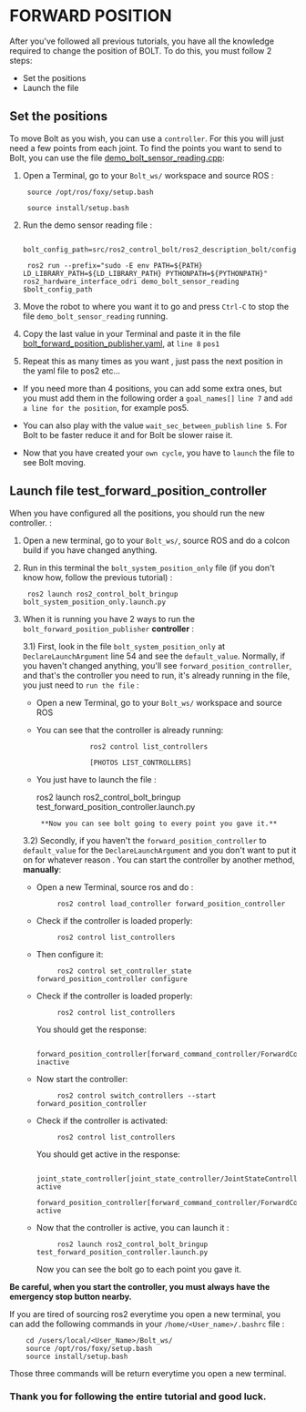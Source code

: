 # FORWARD POSITION

After you've followed all previous tutorials, you have all the knowledge required to change the position of BOLT. To do this, you must follow 2 steps:
- Set the positions
- Launch the file


## Set the positions


To move Bolt as you wish, you can use a `controller`. For this you will just need a few points from each joint. To find the points you want to send to Bolt, you can use the file [demo_bolt_sensor_reading.cpp](https://github.com/Benjamin-Amsellem/ros2_control_bolt/blob/master/ros2_hardware_interface_bolt/test/demo_bolt_sensor_reading.cpp):

1) Open a Terminal, go to your `Bolt_ws/` workspace and source ROS :

        source /opt/ros/foxy/setup.bash
          
        source install/setup.bash

2) Run the demo sensor reading file :

        bolt_config_path=src/ros2_control_bolt/ros2_description_bolt/config/bolt_config.yaml

        ros2 run --prefix="sudo -E env PATH=${PATH} LD_LIBRARY_PATH=${LD_LIBRARY_PATH} PYTHONPATH=${PYTHONPATH}" ros2_hardware_interface_odri demo_bolt_sensor_reading $bolt_config_path

3) Move the robot to where you want it to go and press `Ctrl-C` to stop the file `demo_bolt_sensor_reading` running.

4) Copy the last value in your Terminal and paste it in the file [bolt_forward_position_publisher.yaml](https://github.com/Benjamin-Amsellem/ros2_control_bolt/blob/master/ros2_control_bolt_bringup/config/bolt_forward_position_publisher.yaml), at `line 8`
`pos1`

5) Repeat this as many times as you want , just pass the next position in the yaml file to pos2 etc...

- If you need more than 4 positions, you can add some extra ones, but you must add them in the following order a `goal_names[]`
`line 7` and `add a line for the position`, for example pos5.

- You can also play with the value `wait_sec_between_publish` `line 5`. For Bolt to be faster reduce it and for Bolt be slower raise it.

- Now that you have created your `own cycle`, you have  to `launch` the file to see Bolt moving.


## Launch file test_forward_position_controller
When you have configured all the positions, you should run the new controller. :

1) Open a new terminal, go to your `Bolt_ws/`, source ROS and do a colcon build if you have changed anything.


2) Run in this terminal the `bolt_system_position_only` file (if you don't know how, follow the previous tutorial) :

        ros2 launch ros2_control_bolt_bringup bolt_system_position_only.launch.py

3) When it is running you have 2 ways to run the `bolt_forward_position_publisher` **controller** :

   3.1) First, look in the file `bolt_system_position_only` at `DeclareLaunchArgument` line 54 and see the `default_value`. Normally, if you haven't changed anything, you'll see `forward_position_controller`, and that's the controller you need to run, it's already running in the file, you just need to `run the file` :

   - Open a new Terminal, go to your `Bolt_ws/` workspace and source ROS

   - You can see that the controller is already running:

                      ros2 control list_controllers

                      [PHOTOS LIST_CONTROLLERS]

   - You just have to launch the file :

        ros2 launch ros2_control_bolt_bringup test_forward_position_controller.launch.py

          **Now you can see bolt going to every point you gave it.**


   3.2) Secondly, if you haven't the `forward_position_controller` to `default_value` for the `DeclareLaunchArgument` and you don't want to put it on for whatever reason . You can start the controller by another method, **manually**:
      
   - Open a new Terminal, source ros and do :

              ros2 control load_controller forward_position_controller

   - Check if the controller is loaded properly:

              ros2 control list_controllers

   - Then configure it:

              ros2 control set_controller_state forward_position_controller configure

   - Check if the controller is loaded properly:

              ros2 control list_controllers

       You should get the response:

              forward_position_controller[forward_command_controller/ForwardCommandController] inactive

   - Now start the controller:

              ros2 control switch_controllers --start forward_position_controller

   - Check if the controller is activated:

              ros2 control list_controllers

       You should get active in the response:

              joint_state_controller[joint_state_controller/JointStateController] active
              forward_position_controller[forward_command_controller/ForwardCommandController] active

   - Now that the controller is active, you can launch it :

              ros2 launch ros2_control_bolt_bringup test_forward_position_controller.launch.py

       Now you can see the bolt go to each point you gave it.


**Be careful, when you start the controller, you must always have the emergency stop button nearby.**

If you are tired of sourcing ros2 everytime you open a new terminal, you can add the following commands in your `/home/<User_name>/.bashrc` file :

        cd /users/local/<User_Name>/Bolt_ws/
        source /opt/ros/foxy/setup.bash
        source install/setup.bash
        
Those three commands will be return everytime you open a new terminal.

### Thank you for following the entire tutorial and good luck.
